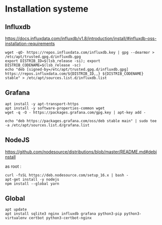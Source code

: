 # Installation systeme

## Influxdb
https://docs.influxdata.com/influxdb/v1.8/introduction/install/#influxdb-oss-installation-requirements

```
wget -qO- https://repos.influxdata.com/influxdb.key | gpg --dearmor > /etc/apt/trusted.gpg.d/influxdb.gpg
export DISTRIB_ID=$(lsb_release -si); export DISTRIB_CODENAME=$(lsb_release -sc)
echo "deb [signed-by=/etc/apt/trusted.gpg.d/influxdb.gpg] https://repos.influxdata.com/${DISTRIB_ID,,} ${DISTRIB_CODENAME} stable" > /etc/apt/sources.list.d/influxdb.list
```

## Grafana

```
apt install -y apt-transport-https
apt install -y software-properties-common wget
wget -q -O - https://packages.grafana.com/gpg.key | apt-key add -

echo "deb https://packages.grafana.com/oss/deb stable main" | sudo tee -a /etc/apt/sources.list.d/grafana.list

```


## NodeJS

https://github.com/nodesource/distributions/blob/master/README.md#debinstall

as root :
```
curl -fsSL https://deb.nodesource.com/setup_16.x | bash -
apt-get install -y nodejs
npm install --global yarn
```

## Global

```
apt update
apt install sqlite3 nginx influxdb grafana python3-pip python3-virtualenv certbot python3-certbot-nginx
```


